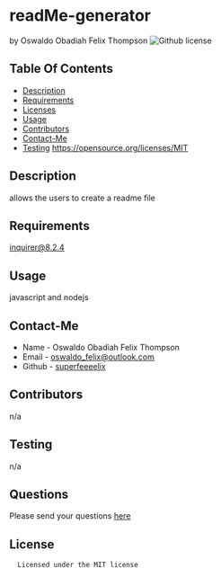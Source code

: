 # readMe-generator
  by Oswaldo Obadiah Felix Thompson
  ![Github license](https://img.shields.io/badge/license-MIT-blue.svg)
  ## Table Of Contents
  * [Description](#description)
  * [Requirements](#requirements)
  * [Licenses](#licenses)
  * [Usage](#usage)
  * [Contributors](#contributors)
  * [Contact-Me](#contact-me)
  * [Testing](#testing)
  https://opensource.org/licenses/MIT
  ## Description
  allows the users to create a readme file
  ## Requirements
  inquirer@8.2.4
  ## Usage
  javascript and nodejs
  ## Contact-Me
  * Name - Oswaldo Obadiah Felix Thompson
  * Email - oswaldo_felix@outlook.com
  * Github - [superfeeeelix](https://github.com/superfeeeelix/)
  ## Contributors
  n/a
  ## Testing
  n/a
  ## Questions
  Please send your questions [here](malito:oswaldo_felix@outlook.com)
  ## License
      
      Licensed under the MIT license
